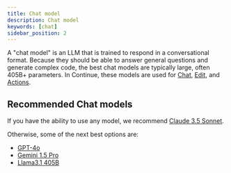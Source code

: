 ```yaml
---
title: Chat model
description: Chat model
keywords: [chat]
sidebar_position: 2
---
```


A "chat model" is an LLM that is trained to respond in a conversational format. Because they should be able to answer general questions and generate complex code, the best chat models are typically large, often 405B+ parameters. In Continue, these models are used for [Chat](../../chat/how-to-use-it.md), [Edit](../../edit/how-to-use-it.md), and [Actions](../../actions/how-to-use-it.md).

## Recommended Chat models

If you have the ability to use any model, we recommend [Claude 3.5 Sonnet](../model-providers/top-level/anthropic.md).

Otherwise, some of the next best options are:

- [GPT-4o](../model-providers/top-level/openai.md)
- [Gemini 1.5 Pro](../model-providers/top-level/gemini.md)
- [Llama3.1 405B](../tutorials/llama3.1.md)

